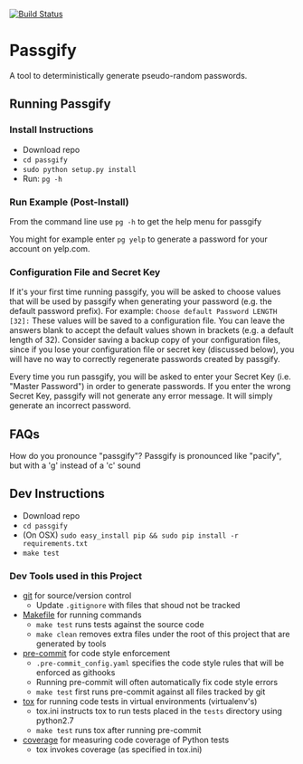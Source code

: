[![Build Status](https://travis-ci.org/bfrizb/passgify.svg?branch=master)](https://travis-ci.org/bfrizb/passgify)

Passgify
====================================================

A tool to deterministically generate pseudo-random passwords.

Running Passgify
----------------

### Install Instructions ###

* Download repo
* `cd passgify`
* `sudo python setup.py install`
* Run: `pg -h`

### Run Example (Post-Install) ###

From the command line use `pg -h` to get the help menu for passgify

You might for example enter `pg yelp` to generate a password for your account on yelp.com.

### Configuration File and Secret Key ###

If it's your first time running passgify, you will be asked to choose values that will be used by passgify when generating your password (e.g. the default password prefix). For example:
`Choose default Password LENGTH [32]:`
These values will be saved to a configuration file. You can leave the answers blank to accept the default values shown in brackets (e.g. a default length of 32).
Consider saving a backup copy of your configuration files, since if you lose your configuration file or secret key (discussed below), you will have no way to correctly regenerate passwords created by passgify.

Every time you run passgify, you will be asked to enter your Secret Key (i.e. "Master Password") in order to generate passwords.
If you enter the wrong Secret Key, passgify will not generate any error message. It will simply generate an incorrect password.

FAQs
----------------

How do you pronounce "passgify"?
Passgify is pronounced like "pacify", but with a 'g' instead of a 'c' sound

Dev Instructions
----------------

* Download repo
* `cd passgify`
* (On OSX) `sudo easy_install pip && sudo pip install -r requirements.txt`
* `make test`

### Dev Tools used in this Project ###

* [git](https://git-scm.com/) for source/version control
  * Update `.gitignore` with files that shoud not be tracked
* [Makefile](http://mrbook.org/blog/tutorials/make/) for running commands
  * `make test` runs tests against the source code
  * `make clean` removes extra files under the root of this project that are generated by tools
* [pre-commit](http://pre-commit.com/) for code style enforcement
  * `.pre-commit_config.yaml` specifies the code style rules that will be enforced as githooks
  * Running pre-commit will often automatically fix code style errors
  * `make test` first runs pre-commit against all files tracked by git
* [tox](https://tox.readthedocs.org/en/latest/) for running code tests in virtual environments (virtualenv's)
  * tox.ini instructs tox to run tests placed in the `tests` directory using python2.7
  * `make test` runs tox after running pre-commit
* [coverage](https://coverage.readthedocs.org/en/coverage-4.0.3/) for measuring code coverage of Python tests
  * tox invokes coverage (as specified in tox.ini)
